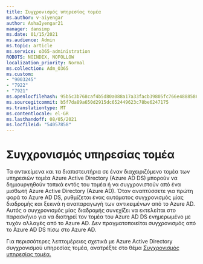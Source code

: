 ```yaml
---
title: Συγχρονισμός υπηρεσίας τομέα
ms.author: v-aiyengar
author: AshaIyengar21
manager: dansimp
ms.date: 01/15/2021
ms.audience: Admin
ms.topic: article
ms.service: o365-administration
ROBOTS: NOINDEX, NOFOLLOW
localization_priority: Normal
ms.collection: Adm_O365
ms.custom:
- "9003245"
- "7922"
- "7921"
ms.openlocfilehash: 95b5c3b768caf4b5d80a088a17a33facb39805fc766e4888586ae052d91681e3
ms.sourcegitcommit: b5f7da89a650d2915dc652449623c78be6247175
ms.translationtype: MT
ms.contentlocale: el-GR
ms.lasthandoff: 08/05/2021
ms.locfileid: "54057858"
---
```

# <a name="domain-service-synchronization"></a>Συγχρονισμός υπηρεσίας τομέα

Τα αντικείμενα και τα διαπιστευτήρια σε έναν διαχειριζόμενο τομέα των υπηρεσιών τομέα Azure Active Directory (Azure AD DS) μπορούν να δημιουργηθούν τοπικά εντός του τομέα ή να συγχρονιστούν από ένα μισθωτή Azure Active Directory (Azure AD). Όταν αναπτύσσετε για πρώτη φορά το Azure AD DS, ρυθμίζεται ένας αυτόματος συγχρονισμός μίας διαδρομής και ξεκινά η αναπαραγωγή των αντικειμένων από το Azure AD. Αυτός ο συγχρονισμός μίας διαδρομής συνεχίζει να εκτελείται στο παρασκήνιο για να διατηρεί τον τομέα του Azure AD DS ενημερωμένο με τυχόν αλλαγές από το Azure AD. Δεν πραγματοποιείται συγχρονισμός από το Azure AD DS πίσω στο Azure AD.

Για περισσότερες λεπτομέρειες σχετικά με Azure Active Directory συγχρονισμού υπηρεσίας τομέα, ανατρέξτε στο θέμα [Συγχρονισμός υπηρεσίας τομέα.](https://docs.microsoft.com/azure/active-directory-domain-services/synchronization) 
